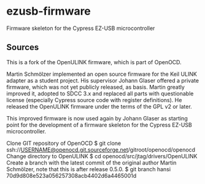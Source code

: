 ezusb-firmware
==============

Firmware skeleton for the Cypress EZ-USB microcontroller

Sources
-------

This is a fork of the OpenULINK firmware, which is part of OpenOCD.

Martin Schmölzer implemented an open source firmware for the Keil ULINK adapter
as a student project. His supervisor Johann Glaser offered a private firmware,
which was not yet publicly released, as basis. Martin greatly improved it,
adopted to SDCC 3.x and replaced all parts with questionable license
(especially Cypress source code with register definitions). He released the
OpenULINK firmware under the terms of the GPL v2 or later.

This improved firmware is now used again by Johann Glaser as starting point for
the development of a firmware skeleton for the Cypress EZ-USB microcontroller.

Clone GIT repository of OpenOCD
  $ git clone ssh://USERNAME@openocd.git.sourceforge.net/gitroot/openocd/openocd
Change directory to OpenULINK
  $ cd openocd/src/jtag/drivers/OpenULINK
Create a branch with the latest commit of the original author Martin Schmölzer,
note that this is after release 0.5.0.
  $ git branch hansi 70d9d808e523a056257308acb4402d6a4465001d


